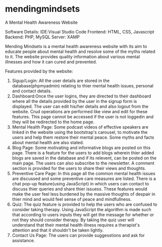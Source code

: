 # mendingmindsets
A Mental Health Awareness Website

Software Details:
IDE:Visual Studio Code
Frontend: HTML, CSS,  Javascript
Backend: PHP, MySQL
Server: XAMP

Mending Mindsets is a mental health awareness website with its aim to educate people about mental health and resolve some of the myths related to it. The website provides quality information about various mental illnesses and how it can cured and prevented. 

Features provided by the website:

1. Sigup/Login: All the user details are stored in the database(phpmyadmin) relating to thier mental health issues, personal and contact details.
2. Dashboard:Once the user logins, they are directed to their dashboard where all the details provided by the user in the signup form is displayed. The  user can edit his/her details and also logout from the website. Crud operations are performed like view and edit for these features. This page cannot be accessed if the user is not loggedin and they will be redirected to the home page.
3. Mental Health Page: Some podcast videos of effective speakers are linked in the website using the bootstrap's carousel, to motivate the users and help them restore their mental peace. Some myths and facts about mental health are also stated.
4. Blog Page: Some motivating and informative blogs are posted on this page. There is a feature for the users to add blogs wherein thier added blogs are saved in the database and if its relevent, can be  posted on the main page. The users can also subscribe to the newsletter. A comment section is provided for the users to share their views and thoughts.
5. Preventive Care Page: In this page all the common mental health issues are discussed and some preventive care measures are listed. There is a chat pop-up feature(using JavaScript) in which users can contact to discuss thier queries and share thier issuess. These features would make the  user feel less burdened by the massive thoughts of despair in thier mind and would feel sense of peace and mindfullness.
6. Quiz: The quiz feature is provided to help the users who are confused to consider taking therapy. Using JavaScript the algorithm is made such that according to users inputs they will get the message for whether or not they should consider therapy. By taking the quiz user will understand that their mental health illness requires a therapist's attention and that it shouldn't be taken lightly.
7. Contact Us Page: The users can provide suggesstions and ask for assistance.
